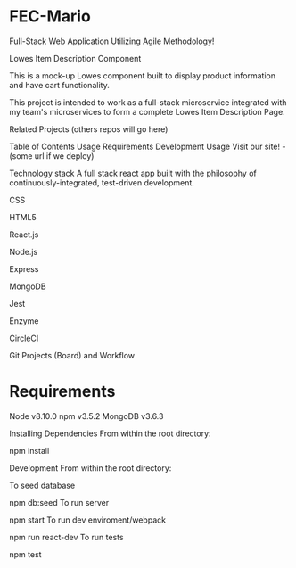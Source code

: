 # FEC-Mario
Full-Stack Web Application Utilizing Agile Methodology!

Lowes Item Description Component

This is a mock-up Lowes component built to display product information and have cart functionality.

This project is intended to work as a full-stack microservice integrated with my team's microservices to form a complete Lowes Item Description Page.

Related Projects
(others repos will go here)

Table of Contents
Usage
Requirements
Development
Usage
Visit our site! - (some url if we deploy)

Technology stack
A full stack react app built with the philosophy of continuously-integrated, test-driven development.

CSS

HTML5

React.js

Node.js

Express

MongoDB

Jest

Enzyme

CircleCI

Git Projects (Board) and Workflow

Requirements
============

Node v8.10.0
npm v3.5.2
MongoDB v3.6.3

Installing Dependencies
From within the root directory:

npm install

Development
From within the root directory:

To seed database

npm db:seed
To run server

npm start
To run dev enviroment/webpack

npm run react-dev
To run tests

npm test

